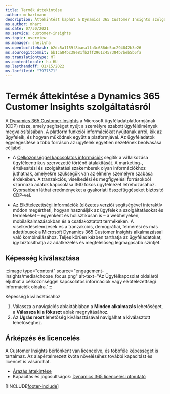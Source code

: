 ```yaml
---
title: Termék áttekintése
author: m-hartmann
description: Áttekintést kaphat a Dynamics 365 Customer Insights szolgáltatásról és a képességeiről.
ms.author: mhart
ms.date: 07/30/2021
ms.service: customer-insights
ms.topic: overview
ms.manager: shellyha
ms.openlocfilehash: b2dc5a1159f8baea1fa3c686de5ac294842b3e26
ms.sourcegitcommit: bb1ca84bc38e81fb2ff2961c457384b7beb5b5fa
ms.translationtype: MT
ms.contentlocale: hu-HU
ms.lasthandoff: 01/15/2022
ms.locfileid: "7977571"
---
```

# <a name="product-overview-for-dynamics-365-customer-insights"></a>Termék áttekintése a Dynamics 365 Customer Insights szolgáltatásról

A [Dynamics 365 Customer Insights](https://dynamics.microsoft.com/ai/customer-insights/) a Microsoft ügyféladatplatformjának (CDP) része, amely segítséget nyújt a személyre szabott ügyfélélmények megvalósításában. A platform funkciói információkat nyújtanak arról, kik az ügyfeleik, és hogyan működnek együtt a platformjával. Az ügyféladatok egységesítése a több forráson az ügyfelek egyetlen nézetének beolvasása céljából.


- A [Célközönséggel kapcsolatos információk](audience-insights/overview.md) segítik a vállalkozása ügyfélcentrikus szervezetté történő átalakítását. A marketing-, értékesítési és szolgáltatási szakemberek olyan információkhoz juthatnak, amelyekre szükségük van az élmény személyre szabása érdekében. A tranzakciós, viselkedési és megfigyelési forrásokból származó adatok kapcsolása 360 fokos ügyfélnézet létrehozásához. Gyorsabban láthat eredményeket a gyakorlati összefüggéseket biztosító CDP-vel. 

- [Az Elkötelezettségi információk (előzetes verzió)](engagement-insights/index.yml) segítségével interaktív módon megértheti, hogyan használják az ügyfelek a szolgáltatásokat és termékeket – egyenként és holisztikusan is – a webhelyeken, mobilalkalmazásokban és a csatlakoztatott termékeken. A viselkedéselemzések és a tranzakciós, demográfiai, felmérési és más adattípusok a Microsoft Dynamics 365 Customer Insights alkalmazással való kombinálásához. Teljes körűen kézben tarthatja az ügyféladatokat, így biztosíthatja az adatkezelés és megfelelőség legmagasabb szintjét.
 
## <a name="choose-a-capability"></a>Képesség kiválasztása

:::image type="content" source="engagement-insights/media/choose_focus.png" alt-text="Az Ügyfélkapcsolat oldaláról eljuthat a célközönséggel kapcsolatos információk vagy elkötelezettségi információk oldalra.":::

Képesség kiválasztásához

1. Válassza a navigációs ablaktáblában a **Minden alkalmazás** lehetőséget, a **Válassza ki a fókuszt** ablak megnyitásához.
1. Az **Ugrás most** lehetőség kiválasztásával navigálhat a kiválasztott lehetőséghez.

## <a name="pricing-and-licensing"></a>Árképzés és licencelés

A Customer Insights bérlőnként van licencelve, és többféle képességet is tartalmaz. Az alapértelmezett kvóta növeléséhez további kapacitást és licencet is vásárolhat. 
- [Árazás áttekintése](https://dynamics.microsoft.com/ai/customer-insights/pricing/)
- Kapacitás és jogosultságok: [Dynamics 365 licencelési útmutató](https://go.microsoft.com/fwlink/?LinkId=866544)

[!INCLUDE[footer-include](includes/footer-banner.md)]